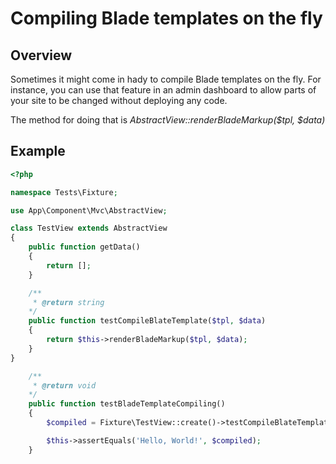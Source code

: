 # Compiling Blade templates on the fly

## Overview
Sometimes it might come in hady to compile Blade templates on the fly. For instance, you can use that feature in an admin dashboard to allow parts of your site to be changed without deploying any code.

The method for doing that is *AbstractView::renderBladeMarkup($tpl, $data)*

## Example

```php
<?php

namespace Tests\Fixture;

use App\Component\Mvc\AbstractView;

class TestView extends AbstractView
{
    public function getData()
    {
        return [];
    }

    /**
     * @return string
    */
    public function testCompileBlateTemplate($tpl, $data)
    {
        return $this->renderBladeMarkup($tpl, $data);
    }
}
```

```php
    /**
     * @return void
    */
    public function testBladeTemplateCompiling()
    {
        $compiled = Fixture\TestView::create()->testCompileBlateTemplate('Hello, {{ $var }}!', ['var' => 'World']);

        $this->assertEquals('Hello, World!', $compiled);
    }
```
